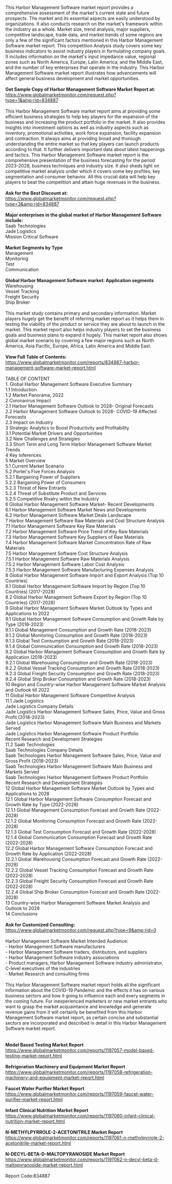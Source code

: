 This Harbor Management Software market report provides a comprehensive assessment of the market's current state and future prospects. The market and its essential aspects are easily understood by organizations. It also conducts research on the market's framework within the industry as a whole. Market size, trend analysis, major suppliers, competitive landscape, trade data, and market trends of some regions are only a few of the significant factors mentioned in this Harbor Management Software market report. This competition Analysis study covers some key business indicators to assist industry players in formulating company goals. It includes information on the market's input impedance value, regional zones such as North America, Europe, Latin America, and the Middle East, and the number of key enterprises that operate in the industry. This Harbor Management Software market report illustrates how advancements will affect general business development and market opportunities.<br /><br /><strong>Get Sample Copy of Harbor Management Software Market Report at:</strong><br /><a href="https://www.globalmarketmonitor.com/request.php?type=1&amp;rid=834887">https://www.globalmarketmonitor.com/request.php?type=1&amp;rid=834887</a><br /><br />This Harbor Management Software market report aims at providing some efficient business strategies to help key players for the expansion of the business and increasing the product portfolio in the market. It also provides insights into investment options as well as industry aspects such as inventory, promotional activities, work force expansion, facility expansion and contraction. It always aims at providing broad and thorough understanding the entire market so that key players can launch products according to that. It further delivers important data about latest happenings and tactics. This Harbor Management Software market report is the comprehensive presentation of the business forecasting for the period 2023-2028, business techniques and industry size. It also sheds light on competitive market analysis under which it covers some key profiles, key segmentation and consumer behavior. All this crucial data will help key players to beat the competition and attain huge revenues in the business. <br /><br /><strong>Ask for the Best Discount at:</strong><br /><a href="https://www.globalmarketmonitor.com/request.php?type=3&amp;rid=834887">https://www.globalmarketmonitor.com/request.php?type=3&amp;rid=834887</a><br /><br /><strong>Major enterprises in the global market of Harbor Management Software include:</strong><br /> Saab Technologies <br />Jade Logistics <br />Mission Critical Software <br /><br /><strong>Market Segments by Type</strong><br />Management <br />Monitoring <br />Test <br />Communication <br /><br /><strong>Global Harbor Management Software market: Application segments</strong><br />Warehousing <br />Vessel Tracking <br />Freight Security <br />Ship Broker <br /><br />This market study contains primary and secondary information. Market players hugely get the benefit of referring market report as it helps them in testing the viability of the product or service they are about to launch in the market. This market report also helps industry players to set the business goals and business plans to expand it hugely. This market report also shows global market scenario by covering a few major regions such as North America, Asia Pacific, Europe, Africa, Latin America and Middle East. <br /><br /><strong>View Full Table of Contents:</strong><br /><a href="https://www.globalmarketmonitor.com/reports/834887-harbor-management-software-market-report.html">https://www.globalmarketmonitor.com/reports/834887-harbor-management-software-market-report.html</a><br /><br />TABLE OF CONTENT<br />1. Global Harbor Management Software Executive Summary<br />1.1 Introduction<br />1.2 Market Panorama, 2022<br />2 Coronavirus Impact<br />2.1 Harbor Management Software Outlook to 2028- Original Forecasts<br />2.2 Harbor Management Software Outlook to 2028- COVID-19 Affected Forecasts<br />2.3 Impact on Industry<br />3 Strategic Analytics to Boost Productivity and Profitability<br />3.1 Potential Market Drivers and Opportunities<br />3.2 New Challenges and Strategies<br />3.3 Short Term and Long Term Harbor Management Software Market Trends<br />4 Key Inferences<br />5 Market Overview<br />5.1 Current Market Scenario<br />5.2 Porter's Five Forces Analysis<br />5.2.1 Bargaining Power of Suppliers<br />5.2.2 Bargaining Power of Consumers<br />5.2.3 Threat of New Entrants<br />5.2.4 Threat of Substitute Product and Services<br />5.2.5 Competitive Rivalry within the Industry<br />6 Global Harbor Management Software Market- Recent Developments<br />6.1 Harbor Management Software Market News and Developments<br />6.2 Harbor Management Software Market Deals Landscape<br />7 Harbor Management Software Raw Materials and Cost Structure Analysis<br />7.1 Harbor Management Software Key Raw Materials<br />7.2 Harbor Management Software Price Trend of Key Raw Materials<br />7.3 Harbor Management Software Key Suppliers of Raw Materials<br />7.4 Harbor Management Software Market Concentration Rate of Raw Materials<br />7.5 Harbor Management Software Cost Structure Analysis<br />7.5.1 Harbor Management Software Raw Materials Analysis<br />7.5.2 Harbor Management Software Labor Cost Analysis<br />7.5.3 Harbor Management Software Manufacturing Expenses Analysis<br />8 Global Harbor Management Software Import and Export Analysis (Top 10 Countries)<br />8.1 Global Harbor Management Software Import by Region (Top 10 Countries) (2017-2028)<br />8.2 Global Harbor Management Software Export by Region (Top 10 Countries) (2017-2028)<br />9 Global Harbor Management Software Market Outlook by Types and Applications to 2022<br />9.1 Global Harbor Management Software Consumption and Growth Rate by Type (2018-2023)<br />9.1.1 Global Management Consumption and Growth Rate (2018-2023)<br />9.1.2 Global Monitoring Consumption and Growth Rate (2018-2023)<br />9.1.3 Global Test Consumption and Growth Rate (2018-2023)<br />9.1.4 Global Communication Consumption and Growth Rate (2018-2023)<br />9.2 Global Harbor Management Software Consumption and Growth Rate by Application (2018-2023)<br />9.2.1  Global Warehousing Consumption and Growth Rate (2018-2023)<br />9.2.2  Global Vessel Tracking Consumption and Growth Rate (2018-2023)<br />9.2.3  Global Freight Security Consumption and Growth Rate (2018-2023)<br />9.2.4  Global Ship Broker Consumption and Growth Rate (2018-2023)<br />10 Region and Country-wise Harbor Management Software Market Analysis and Outlook till 2022<br />11 Global Harbor Management Software Competitive Analysis<br />11.1 Jade Logistics<br />Jade Logistics Company Details<br />Jade Logistics Harbor Management Software Sales, Price, Value and Gross Profit (2018-2023)<br />Jade Logistics Harbor Management Software Main Business and Markets Served<br />Jade Logistics Harbor Management Software Product Portfolio<br />Recent Research and Development Strategies<br />11.2 Saab Technologies<br />Saab Technologies Company Details<br />Saab Technologies Harbor Management Software Sales, Price, Value and Gross Profit (2018-2023)<br />Saab Technologies Harbor Management Software Main Business and Markets Served<br />Saab Technologies Harbor Management Software Product Portfolio<br />Recent Research and Development Strategies<br />12 Global Harbor Management Software Market Outlook by Types and Applications to 2028<br />12.1 Global Harbor Management Software Consumption Forecast and Growth Rate by Type (2022-2028)<br />12.1.1 Global Management Consumption Forecast and Growth Rate (2022-2028)<br />12.1.2 Global Monitoring Consumption Forecast and Growth Rate (2022-2028)<br />12.1.3 Global Test Consumption Forecast and Growth Rate (2022-2028)<br />12.1.4 Global Communication Consumption Forecast and Growth Rate (2022-2028)<br />12.2 Global Harbor Management Software Consumption Forecast and Growth Rate by Application (2022-2028)<br />12.2.1 Global Warehousing Consumption Forecast and Growth Rate (2022-2028)<br />12.2.2 Global Vessel Tracking Consumption Forecast and Growth Rate (2022-2028)<br />12.2.3 Global Freight Security Consumption Forecast and Growth Rate (2022-2028)<br />12.2.4 Global Ship Broker Consumption Forecast and Growth Rate (2022-2028)<br />13 Country-wise Harbor Management Software Market Analysis and Outlook to 2028<br />14 Conclusions<br /><br /><strong>Ask for Customized Consulting:</strong><br /><a href="https://www.globalmarketmonitor.com/request.php?type=9&amp;rid=0">https://www.globalmarketmonitor.com/request.php?type=9&amp;rid=0</a><br /><br />Harbor Management Software Market Intended Audience:<br />- Harbor Management Software manufacturers<br />- Harbor Management Software traders, distributors, and suppliers<br />- Harbor Management Software industry associations<br />- Product managers, Harbor Management Software industry administrator, C-level executives of the industries<br />- Market Research and consulting firms<br /><br />This Harbor Management Software market report holds all the significant information about the COVID-19 Pandemic and the effects it has on various business sectors and how it going to influence each and every segments in the coming future. For inexperienced marketers or new market entrants who want to grasp the market acquaintance and knowledge and generate revenue gains from it will certainly be benefited from this Harbor Management Software market report, as certain concise and substantial sectors are incorporated and described in detail in this Harbor Management Software market report.<br /><br /><strong><br /></strong><strong>Model Based Testing Market Report</strong><br /><a href="https://www.globalmarketmonitor.com/reports/1197057-model-based-testing-market-report.html">https://www.globalmarketmonitor.com/reports/1197057-model-based-testing-market-report.html</a><br /><br /><strong>Refrigeration Machinery and Equipment Market Report</strong><br /><a href="https://www.globalmarketmonitor.com/reports/1197058-refrigeration-machinery-and-equipment-market-report.html">https://www.globalmarketmonitor.com/reports/1197058-refrigeration-machinery-and-equipment-market-report.html</a><br /><br /><strong>Faucet Water Purifier Market Report</strong><br /><a href="https://www.globalmarketmonitor.com/reports/1197059-faucet-water-purifier-market-report.html">https://www.globalmarketmonitor.com/reports/1197059-faucet-water-purifier-market-report.html</a><br /><br /><strong>Infant Clinical Nutrition Market Report</strong><br /><a href="https://www.globalmarketmonitor.com/reports/1197060-infant-clinical-nutrition-market-report.html">https://www.globalmarketmonitor.com/reports/1197060-infant-clinical-nutrition-market-report.html</a><br /><br /><strong>N-METHYLPYRROLE-2-ACETONITRILE Market Report</strong><br /><a href="https://www.globalmarketmonitor.com/reports/1197061-n-methylpyrrole-2-acetonitrile-market-report.html">https://www.globalmarketmonitor.com/reports/1197061-n-methylpyrrole-2-acetonitrile-market-report.html</a><br /><br /><strong>N-DECYL-BETA-D-MALTOPYRANOSIDE Market Report</strong><br /><a href="https://www.globalmarketmonitor.com/reports/1197062-n-decyl-beta-d-maltopyranoside-market-report.html">https://www.globalmarketmonitor.com/reports/1197062-n-decyl-beta-d-maltopyranoside-market-report.html</a><br /><br />Report Code:834887</p>

